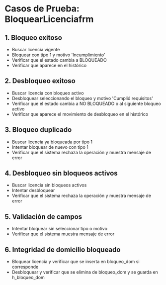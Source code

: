 # Casos de Prueba: BloquearLicenciafrm

## 1. Bloqueo exitoso
- Buscar licencia vigente
- Bloquear con tipo 1 y motivo 'Incumplimiento'
- Verificar que el estado cambia a BLOQUEADO
- Verificar que aparece en el histórico

## 2. Desbloqueo exitoso
- Buscar licencia con bloqueo activo
- Desbloquear seleccionando el bloqueo y motivo 'Cumplió requisitos'
- Verificar que el estado cambia a NO BLOQUEADO o al siguiente bloqueo activo
- Verificar que aparece el movimiento de desbloqueo en el histórico

## 3. Bloqueo duplicado
- Buscar licencia ya bloqueada por tipo 1
- Intentar bloquear de nuevo con tipo 1
- Verificar que el sistema rechaza la operación y muestra mensaje de error

## 4. Desbloqueo sin bloqueos activos
- Buscar licencia sin bloqueos activos
- Intentar desbloquear
- Verificar que el sistema rechaza la operación y muestra mensaje de error

## 5. Validación de campos
- Intentar bloquear sin seleccionar tipo o motivo
- Verificar que el sistema muestra mensaje de error

## 6. Integridad de domicilio bloqueado
- Bloquear licencia y verificar que se inserta en bloqueo_dom si corresponde
- Desbloquear y verificar que se elimina de bloqueo_dom y se guarda en h_bloqueo_dom
